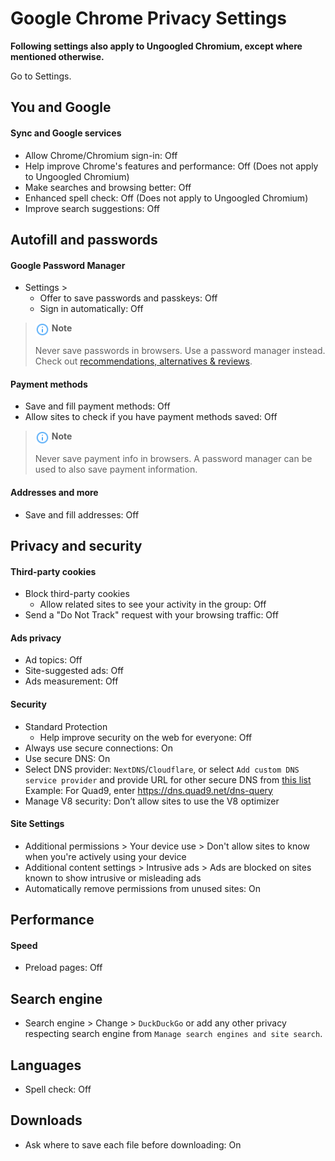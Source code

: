 # Google Chrome Privacy Settings

**Following settings also apply to Ungoogled Chromium, except where mentioned otherwise.**

Go to Settings.



## You and Google

#### Sync and Google services
- Allow Chrome/Chromium sign-in: Off
- Help improve Chrome's features and performance: Off (Does not apply to Ungoogled Chromium)
- Make searches and browsing better: Off
- Enhanced spell check: Off (Does not apply to Ungoogled Chromium)
- Improve search suggestions: Off



## Autofill and passwords

#### Google Password Manager
- Settings >
  - Offer to save passwords and passkeys: Off
  - Sign in automatically: Off

> <img src="../icons/ic_note.svg" width="22" align="top"> **Note**
>
> Never save passwords in browsers. Use a password manager instead. Check out [recommendations, alternatives & reviews](https://github.com/StellarSand/privacy-settings#recommendations-alternatives--reviews).

#### Payment methods
- Save and fill payment methods: Off
- Allow sites to check if you have payment methods saved: Off

> <img src="../icons/ic_note.svg" width="22" align="top"> **Note**
>
> Never save payment info in browsers. A password manager can be used to also save payment information.

#### Addresses and more
- Save and fill addresses: Off



## Privacy and security

#### Third-party cookies
- Block third-party cookies
  - Allow related sites to see your activity in the group: Off
- Send a "Do Not Track" request with your browsing traffic: Off

#### Ads privacy
- Ad topics: Off
- Site-suggested ads: Off
- Ads measurement: Off

#### Security
- Standard Protection
  - Help improve security on the web for everyone: Off
- Always use secure connections: On
- Use secure DNS: On
- Select DNS provider: `NextDNS`/`Cloudflare`, or select `Add custom DNS service provider` and provide URL for other secure DNS from [this list](https://www.privacyguides.org/en/dns/#recommended-providers)
<br>Example: For Quad9, enter https://dns.quad9.net/dns-query
- Manage V8 security: Don’t allow sites to use the V8 optimizer

#### Site Settings
- Additional permissions > Your device use > Don't allow sites to know when you're actively using your device
- Additional content settings > Intrusive ads > Ads are blocked on sites known to show intrusive or misleading ads
- Automatically remove permissions from unused sites: On



## Performance

#### Speed
- Preload pages: Off



## Search engine
- Search engine > Change > `DuckDuckGo` or add any other privacy respecting search engine from `Manage search engines and site search`.



## Languages
- Spell check: Off



## Downloads
- Ask where to save each file before downloading: On